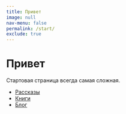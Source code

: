 ```yaml
---
title: Привет
image: null
nav-menu: false
permalink: /start/
exclude: true
---
```


# Привет

Стартовая страница всегда самая сложная.

* [Рассказы](stories/)
* [Книги](books/)
* [Блог](blog/)
